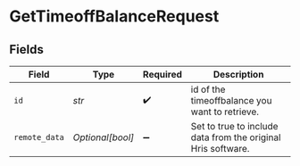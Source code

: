 # GetTimeoffBalanceRequest


## Fields

| Field                                                        | Type                                                         | Required                                                     | Description                                                  |
| ------------------------------------------------------------ | ------------------------------------------------------------ | ------------------------------------------------------------ | ------------------------------------------------------------ |
| `id`                                                         | *str*                                                        | :heavy_check_mark:                                           | id of the timeoffbalance you want to retrieve.               |
| `remote_data`                                                | *Optional[bool]*                                             | :heavy_minus_sign:                                           | Set to true to include data from the original Hris software. |